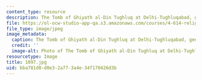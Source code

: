 ```yaml
---
content_type: resource
description: The Tomb of Ghiyath al-Din Tughluq at Delhi-Tughluqabad, general view.
file: https://ol-ocw-studio-app-qa.s3.amazonaws.com/courses/4-614-religious-architecture-and-islamic-cultures-fall-2002/bba781d0d0e32a773a4e34f170426d3b_1097.jpg
file_type: image/jpeg
image_metadata:
  caption: The Tomb of Ghiyath al-Din Tughluq at Delhi-Tughluqabad, general view.
  credit: ''
  image-alt: Photo of The Tomb of Ghiyath al-Din Tughluq at Delhi-Tughluqabad
resourcetype: Image
title: 1097.jpg
uid: bba781d0-d0e3-2a77-3a4e-34f170426d3b
---
```

